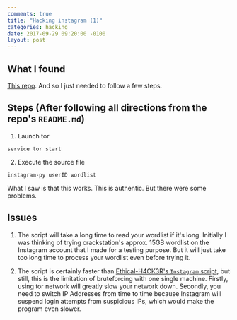 ```yaml
---
comments: true
title: "Hacking instagram (1)"
categories: hacking
date: 2017-09-29 09:20:00 -0100
layout: post
---
```

## What I found
[This repo](https://github.com/Mr-Polite/instagram-py). And so I just needed to follow a few steps.

## Steps (After following all directions from the repo's `README.md`)
1. Launch tor
```
service tor start
```
2. Execute the source file
```
instagram-py userID wordlist
```
What I saw is that this works. This is authentic. But there were some problems.

## Issues
1. The script will take a long time to read your wordlist if it's long. 
Initially I was thinking of trying crackstation's approx. 15GB wordlist on the Instagram account that I made for a testing purpose. But it will just take too long time to process your wordlist even before trying it.

2. The script is certainly faster than [Ethical-H4CK3R's `Instagram` script](https://github.com/Ethical-H4CK3R/Instagram), but still, this is the limitation of bruteforcing with one single machine. Firstly, using tor network will greatly slow your network down. Secondly, you need to switch IP Addresses from time to time because Instagram will suspend login attempts from suspicious IPs, which would make the program even slower.

